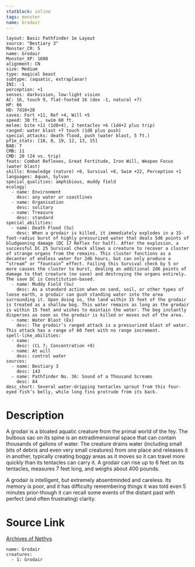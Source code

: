 ```yaml
---
statblock: inline
tags: monster
name: Grodair
---
```

```statblock
layout: Basic Pathfinder 1e Layout
source: "Bestiary 3"
Monster_CR: 5
name: Grodair
Monster_XP: 1600
alignment: CN
size: Medium
type: magical beast
subtype: (aquatic, extraplanar)
INI: -1
perception: +1
senses: darkvision, low-light vision
AC: 16, touch 9, flat-footed 16 (dex -1, natural +7)
HP: 66
HD: 7d10+28
saves: Fort +11, Ref +4, Will +5
speed: 30 ft., swim 60 ft.
melee: bite +11 (1d8+4), 2 tentacles +6 (1d4+2 plus trip)
ranged: water blast +7 touch (1d8 plus push)
special_attacks: death flood, push (water blast, 5 ft.)
pf1e_stats: [18, 8, 19, 12, 13, 15]
BAB: 7
CMB: 11
CMD: 20 (24 vs. trip)
feats: Combat Reflexes, Great Fortitude, Iron Will, Weapon Focus (water blast)
skills: Knowledge (nature) +8, Survival +8, Swim +22, Perception +1
languages: Aquan, Sylvan
special_qualities: amphibious, muddy field
ecology:
  - name: Environment
    desc: any water or coastlines
  - name: Organisation
    desc: solitary
  - name: Treasure
    desc: standard
special_abilities:
  - name: Death Flood (Su)
    desc: When a grodair is killed, it immediately explodes in a 15-foot-radius burst of highly pressurized water that deals 5d6 points of bludgeoning damage (DC 17 Reflex for half). After the explosion, a successful DC 25 Survival check allows a creature to recover a cluster of strange organs from the remains. This cluster functions as a decanter of endless water for 2d6 hours, but can only produce a “stream” or “fountain” effect. Failing this Survival check by 5 or more causes the cluster to burst, dealing an additional 2d6 points of damage to that creature (no save) and destroying the organs entirely. The save DC is Constitution-based.
  - name: Muddy Field (Su)
    desc: As a standard action when on sand, soil, or other types of loose earth, a grodair can gush standing water into the area surrounding it. Upon doing so, the land within 15 feet of the grodair is treated as a shallow bog. This water remains as long as the grodair is within 15 feet and wishes to maintain the water. The bog instantly disperses as soon as the grodair is killed or moves out of the area.
  - name: Water Blast (Ex)
    desc: The grodair’s ranged attack is a pressurized blast of water. This attack has a range of 60 feet with no range increment.
spell-like_abilities:
  - name:
    desc: (CL 7; Concentration +9)
  - name: At will
    desc: control water
sources:
  - name: Bestiary 3
    desc: 143
  - name: Pathfinder No. 36: Sound of a Thousand Screams
    desc: 84
desc_short: Several water-dripping tentacles sprout from this four-eyed fish’s belly, while long fins protrude from its back.
```
# Description
A grodair is a bloated aquatic creature from the primal world of the fey. The bulbous sac on its spine is an extradimensional space that can contain thousands of gallons of water. The creature drains water (including small bits of debris and even very small creatures) from one place and releases it in another, typically creating boggy areas as it moves so it can travel more quickly than its tentacles can carry it. A grodair can rise up to 6 feet on its tentacles, measures 7 feet long, and weighs about 400 pounds.

A grodair is intelligent, but extremely absentminded and careless. Its memory is poor, and it has difficulty remembering things it was told even 5 minutes prior-though it can recall some events of the distant past with perfect (and often frustrating) clarity.
# Source Link
[Archives of Nethys](https://aonprd.com/MonsterDisplay.aspx?ItemName=Grodair)
```encounter-table
name: Grodair
creatures:
  - 1: Grodair
```
